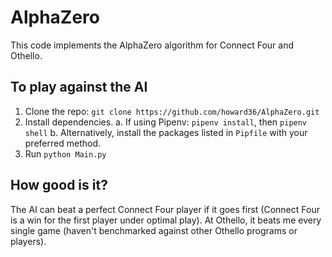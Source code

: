 # AlphaZero

This code implements the AlphaZero algorithm for Connect Four and Othello.

## To play against the AI

1. Clone the repo: `git clone https://github.com/howard36/AlphaZero.git`
2. Install dependencies.
    a. If using Pipenv: `pipenv install`, then `pipenv shell`
    b. Alternatively, install the packages listed in `Pipfile` with your preferred method.
3. Run `python Main.py`

## How good is it?

The AI can beat a perfect Connect Four player if it goes first (Connect Four is a win for the first player under optimal play). At Othello, it beats me every single game (haven't benchmarked against other Othello programs or players).
